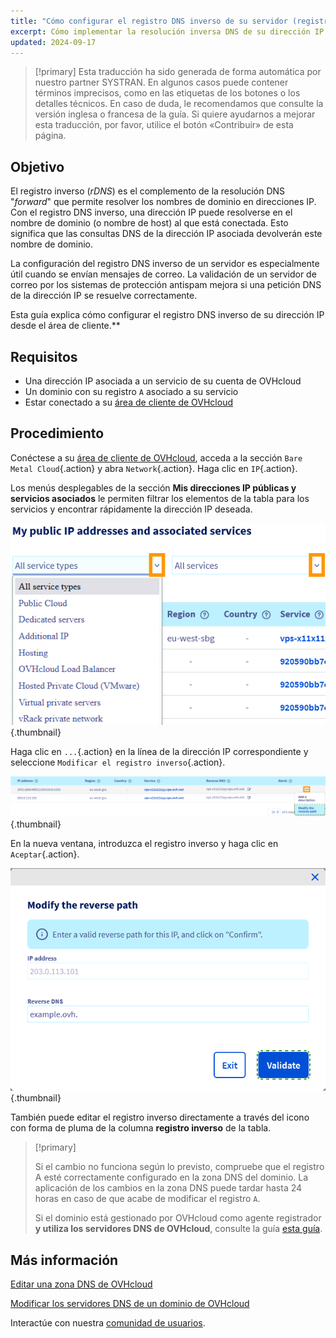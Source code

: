 ```yaml
---
title: "Cómo configurar el registro DNS inverso de su servidor (registro PTR)"
excerpt: Cómo implementar la resolución inversa DNS de su dirección IP desde el área de cliente de OVHcloud
updated: 2024-09-17
---
```


> [!primary]
> Esta traducción ha sido generada de forma automática por nuestro partner SYSTRAN. En algunos casos puede contener términos imprecisos, como en las etiquetas de los botones o los detalles técnicos. En caso de duda, le recomendamos que consulte la versión inglesa o francesa de la guía. Si quiere ayudarnos a mejorar esta traducción, por favor, utilice el botón «Contribuir» de esta página.
> 

## Objetivo

El registro inverso (*rDNS*) es el complemento de la resolución DNS "*forward*" que permite resolver los nombres de dominio en direcciones IP. Con el registro DNS inverso, una dirección IP puede resolverse en el nombre de dominio (o nombre de host) al que está conectada. Esto significa que las consultas DNS de la dirección IP asociada devolverán este nombre de dominio.

La configuración del registro DNS inverso de un servidor es especialmente útil cuando se envían mensajes de correo. La validación de un servidor de correo por los sistemas de protección antispam mejora si una petición DNS de la dirección IP se resuelve correctamente.

Esta guía explica cómo configurar el registro DNS inverso de su dirección IP desde el área de cliente.**

## Requisitos

- Una dirección IP asociada a un servicio de su cuenta de OVHcloud
- Un dominio con su registro `A` asociado a su servicio
- Estar conectado a su [área de cliente de OVHcloud](/links/manager)

## Procedimiento

Conéctese a su [área de cliente de OVHcloud](/links/manager), acceda a la sección `Bare Metal Cloud`{.action} y abra `Network`{.action}. Haga clic en `IP`{.action}.

Los menús desplegables de la sección **Mis direcciones IP públicas y servicios asociados** le permiten filtrar los elementos de la tabla para los servicios y encontrar rápidamente la dirección IP deseada.

![Reverse DNS](/pages/assets/screens/control_panel/product-selection/bare-metal-cloud/network/filterip.png){.thumbnail}

Haga clic en `...`{.action} en la línea de la dirección IP correspondiente y seleccione `Modificar el registro inverso`{.action}.

![Reverse DNS](/pages/assets/screens/control_panel/product-selection/bare-metal-cloud/network/modifyreverse.png){.thumbnail}

En la nueva ventana, introduzca el registro inverso y haga clic en `Aceptar`{.action}.

![Reverse DNS](/pages/assets/screens/control_panel/product-selection/bare-metal-cloud/network/enterreverse.png){.thumbnail}

También puede editar el registro inverso directamente a través del icono con forma de pluma de la columna **registro inverso** de la tabla.

> [!primary]
>
> Si el cambio no funciona según lo previsto, compruebe que el registro A esté correctamente configurado en la zona DNS del dominio. La aplicación de los cambios en la zona DNS puede tardar hasta 24 horas en caso de que acabe de modificar el registro `A`.
>
> Si el dominio está gestionado por OVHcloud como agente registrador **y utiliza los servidores DNS de OVHcloud**, consulte la guía [esta guía](/pages/web_cloud/domains/dns_zone_edit).
>

## Más información

[Editar una zona DNS de OVHcloud](/pages/web_cloud/domains/dns_zone_edit)

[Modificar los servidores DNS de un dominio de OVHcloud](/pages/web_cloud/domains/dns_server_edit)

Interactúe con nuestra [comunidad de usuarios](/links/community).